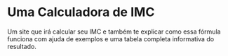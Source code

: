 # Uma Calculadora de IMC

Um site que irá calcular seu IMC e também te explicar como essa fórmula funciona com ajuda de exemplos e uma tabela completa informativa do resultado.